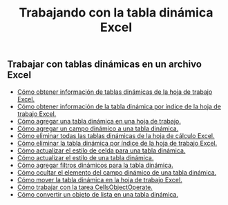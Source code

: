 ﻿---
title: Trabajando con la tabla dinámica Excel
second_title: Documen
linktitle: Tabla dinámica
type: docs
url: /es/pivottables/
aliases: [/working-with-pivot-tables/]
keywords: Working with pivot table on an Excel worksheet
description: Cómo funcionan las API REST de Cloud Aspose.Cells con una tabla dinámica en una hoja de cálculo Excel. El SDK admite varios lenguajes de desarrollo, como Android, C#, Go, Java, NodeJS, Perl, PHP, Python, Ruby y Swift.
weight: 100
kwords: Excel, Office Nube, REST API, Hoja de cálculo, PDF, CSV, JSON, Markdown, Tablas dinámicas
---
## Trabajar con tablas dinámicas en un archivo Excel

- [Cómo obtener información de tablas dinámicas de la hoja de trabajo Excel.](/cells/es/pivot-tables/get-all/)
- [Cómo obtener información de la tabla dinámica por índice de la hoja de trabajo Excel.](/cells/es/pivot-tables/get/)
- [Cómo agregar una tabla dinámica en una hoja de trabajo.](/cells/es/pivot-tables/add/)
- [Cómo agregar un campo dinámico a una tabla dinámica.](/cells/es/pivot-tables/add-pivot-field/)
- [Cómo eliminar todas las tablas dinámicas de la hoja de cálculo Excel.](/cells/es/pivot-tables/clear/)
- [Cómo eliminar la tabla dinámica por índice de la hoja de trabajo Excel.](/cells/es/pivot-tables/delete/)
- [Cómo actualizar el estilo de celda para una tabla dinámica.](/cells/es/pivot-tables/format/)
- [Cómo actualizar el estilo de una tabla dinámica.](/cells/es/pivot-tables/format-all/)
- [Cómo agregar filtros dinámicos para la tabla dinámica.](/cells/es/pivot-tables/add-filters/)
- [Cómo ocultar el elemento del campo dinámico de una tabla dinámica.](/cells/es/pivot-tables/hide-pivot-field-item/)
- [Cómo mover la tabla dinámica en la hoja de trabajo Excel.](/cells/es/pivot-tables/move/)
- [Cómo trabajar con la tarea CellsObjectOperate.](/cells/es/working-with-pivot-table-using-cellsobjectoperate-task/)
- [Cómo convertir un objeto de lista en una tabla dinámica.](/cells/es/pivot-tables/convert-table-to-pivottable/)
